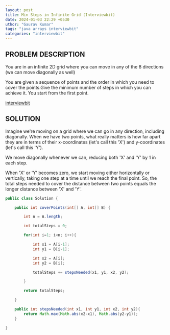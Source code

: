 ```yaml
---
layout: post
title: Min Steps in Infinite Grid (Interviewbit)
date: 2024-01-03 22:29 +0530
uthor: "Gaurav Kumar"
tags: "java arrays interviewbit"
categories: "interviewbit"
---
```


## PROBLEM DESCRIPTION

You are in an infinite 2D grid where you can move in any of the 8 directions (we can move diagonally as well)

You are given a sequence of points and the order in which you need to cover the points.Give the minimum number of steps in which you can achieve it. You start from the first point.

[interviewbit](https://www.interviewbit.com/problems/occurence-of-each-number/)

## SOLUTION

Imagine we're moving on a grid where we can go in any direction, including diagonally. When we have two points, what really matters is how far apart they are in terms of their x-coordinates (let's call this 'X') and y-coordinates (let's call this 'Y').

We move diagonally whenever we can, reducing both 'X' and 'Y' by 1 in each step.

When 'X' or 'Y' becomes zero, we start moving either horizontally or vertically, taking one step at a time until we reach the final point. So, the total steps needed to cover the distance between two points equals the longer distance between 'X' and 'Y'.

```java
public class Solution {

    public int coverPoints(int[] A, int[] B) {

        int n = A.length;

        int totalSteps = 0;

        for(int i=1; i<n; i++){

            int x1 = A[i-1];
            int y1 = B[i-1];

            int x2 = A[i];
            int y2 = B[i];

            totalSteps += stepsNeeded(x1, y1, x2, y2);

        }

        return totalSteps;

    }

    public int stepsNeeded(int x1, int y1, int x2, int y2){
        return Math.max(Math.abs(x2-x1), Math.abs(y2-y1));
    }

}
```
